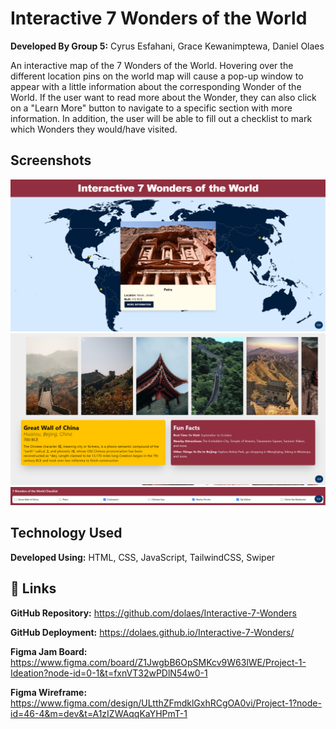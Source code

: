 # Interactive 7 Wonders of the World
**Developed By Group 5:** Cyrus Esfahani, Grace Kewanimptewa, Daniel Olaes

An interactive map of the 7 Wonders of the World. Hovering over the different location pins on the world map will cause a pop-up window to appear with a little information about the corresponding Wonder of the World. If the user want to read more about the Wonder, they can also click on a "Learn More" button to navigate to a specific section with more information. In addition, the user will be able to fill out a checklist to mark which Wonders they would/have visited.

## Screenshots
![App Screenshot](./assets/images/map.png)
![App Screenshot](./assets/images/section.png)
![App Screenshot](./assets/images/checklist.png)

## Technology Used
**Developed Using:** HTML, CSS, JavaScript, TailwindCSS, Swiper

## 🔗 Links
**GitHub Repository:** https://github.com/dolaes/Interactive-7-Wonders

**GitHub Deployment:** https://dolaes.github.io/Interactive-7-Wonders/

**Figma Jam Board:** https://www.figma.com/board/Z1JwgbB6OpSMKcv9W63lWE/Project-1-Ideation?node-id=0-1&t=fxnVT32wPDlN54w0-1

**Figma Wireframe:** https://www.figma.com/design/ULtthZFmdklGxhRCgOA0vi/Project-1?node-id=46-4&m=dev&t=A1zIZWAqqKaYHPmT-1
